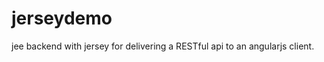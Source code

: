 jerseydemo
==========

jee backend with jersey for delivering a RESTful api to an angularjs client.
